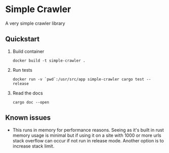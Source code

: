 # Simple Crawler
A very simple crawler library
## Quickstart
1. Build container
    ```shell
    docker build -t simple-crawler .
    ```
2. Run tests
    ```shell
    docker run -v `pwd`:/usr/src/app simple-crawler cargo test --release
    ```
3. Read the docs
   ```shell
   cargo doc --open
   ```
## Known issues
- This runs in memory for performance reasons. Seeing as it's built in rust memory usage is minimal but if using it
  on a site with 1000 or more urls stack overflow can occur if not run in release mode. Another option is to increase
  stack limit.
